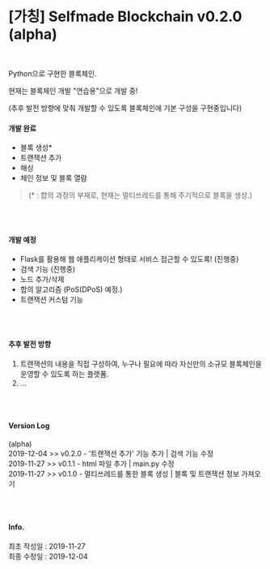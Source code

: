 # [가칭] Selfmade Blockchain v0.2.0 (alpha)

<br>

Python으로 구현한 블록체인.  

현재는 블록체인 개발 "연습용"으로 개발 중!  

(추후 발전 방향에 맞춰 개발할 수 있도록 블록체인에 기본 구성을 구현중입니다)  



#### 개발 완료  

- 블록 생성*  
- 트랜잭션 추가  
- 해싱  
- 체인 정보 및 블록 열람  

  

> (* : 합의 과정의 부재로, 현재는 멀티쓰레드를 통해 주기적으로 블록을 생성.)

<br><br>

#### 개발 예정  
- Flask를 활용해 웹 애플리케이션 형태로 서비스 접근할 수 있도록!  (진행중)  
- 검색 기능 (진행중)  
- 노드 추가/삭제  
- 합의 알고리즘 (PoS(DPoS) 예정.)  
- 트랜잭션 커스텀 기능  

<br><br>

#### 추후 발전 방향  
1. 트랜잭션의 내용을 직접 구성하여, 누구나 필요에 따라 자신만의 소규모 블록체인을 운영할 수 있도록 하는 플랫폼.  
2. ...  

<br><br>

#### Version Log  
(alpha)  
2019-12-04 >> v0.2.0 - '트랜잭션 추가' 기능 추가 | 검색 기능 수정  
2019-11-27 >> v0.1.1 - html 파일 추가 | main.py 수정  
2019-11-27 >> v0.1.0 - 멀티쓰레드를 통한 블록 생성 | 블록 및 트랜잭션 정보 가져오기  

<br><br>

#### Info.  
최초 작성일 : 2019-11-27  
최종 수정일 : 2019-12-04  